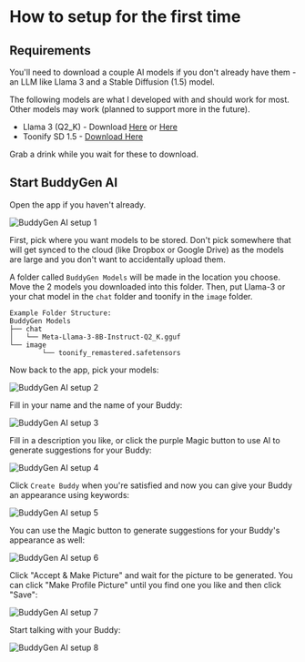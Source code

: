 # How to setup for the first time

## Requirements

You'll need to download a couple AI models if you don't already have them - an LLM like Llama 3 and a Stable Diffusion (1.5) model.

The following models are what I developed with and should work for most. Other models may work (planned to support more in the future).

- Llama 3 (Q2_K) - Download [Here](https://huggingface.co/bartowski/Meta-Llama-3-8B-Instruct-GGUF/resolve/main/Meta-Llama-3-8B-Instruct-Q2_K.gguf?download=true) or [Here](https://huggingface.co/QuantFactory/Meta-Llama-3-8B-Instruct-GGUF/resolve/main/Meta-Llama-3-8B-Instruct.Q2_K.gguf?download=true)
- Toonify SD 1.5 - [Download Here](https://civitai.com/api/download/models/244831)

Grab a drink while you wait for these to download.

## Start BuddyGen AI

Open the app if you haven't already.

<!-- pic -->

![BuddyGen AI setup 1](./img/model-setup_1.png)

First, pick where you want models to be stored. Don't pick somewhere that will get synced to the cloud (like Dropbox or Google Drive) as the models are large and you don't want to accidentally upload them.

A folder called `BuddyGen Models` will be made in the location you choose. Move the 2 models you downloaded into this folder. Then, put Llama-3 or your chat model in the `chat` folder and toonify in the `image` folder.

```
Example Folder Structure:
BuddyGen Models
├── chat
│   └── Meta-Llama-3-8B-Instruct-Q2_K.gguf
└── image
		└── toonify_remastered.safetensors
```

Now back to the app, pick your models:

![BuddyGen AI setup 2](./img/model-setup_3.png)

Fill in your name and the name of your Buddy:

![BuddyGen AI setup 3](./img/setup%20-%201%20with%20name.png)

Fill in a description you like, or click the purple Magic button to use AI to generate suggestions for your Buddy:

![BuddyGen AI setup 4](./img/setup%20-%202%20randomize%20with%20a%20name%20after.png)

Click `Create Buddy` when you're satisfied and now you can give your Buddy an appearance using keywords:

![BuddyGen AI setup 5](./img/setup%20-%203%20describe%20buddy%20appearance.png)

You can use the Magic button to generate suggestions for your Buddy's appearance as well:

![BuddyGen AI setup 6](./img/setup%20-%203%20pick%20what%20you%20want.png)

Click "Accept & Make Picture" and wait for the picture to be generated. You can click "Make Profile Picture" until you find one you like and then click "Save":

![BuddyGen AI setup 7](./img/setup%20-%204%20result.png)

Start talking with your Buddy:

![BuddyGen AI setup 8](./img/chat.png)
